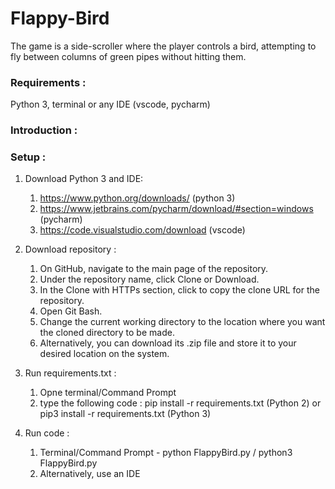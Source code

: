 # Flappy-Bird
The game is a side-scroller where the player controls a bird, attempting to fly between columns of green pipes without hitting them.

### Requirements :
Python 3, terminal or any IDE (vscode, pycharm)

### Introduction : 

### Setup : 
1. Download Python 3 and IDE: 
   1. https://www.python.org/downloads/ (python 3)
   2. https://www.jetbrains.com/pycharm/download/#section=windows (pycharm)
   3. https://code.visualstudio.com/download (vscode)

2. Download repository :
   1. On GitHub, navigate to the main page of the repository.
   2. Under the repository name, click Clone or Download.
   3. In the Clone with HTTPs section, click to copy the clone URL for the repository.
   4. Open Git Bash.
   5. Change the current working directory to the location where you want the cloned directory to be made.
   6. Alternatively, you can download its .zip file and store it to your desired location on the system.

3. Run requirements.txt : 
   1. Opne terminal/Command Prompt
   2. type the following code : pip install -r requirements.txt (Python 2) or pip3 install -r requirements.txt (Python 3)

4. Run code : 
   1. Terminal/Command Prompt - python FlappyBird.py / python3 FlappyBird.py
   2. Alternatively, use an IDE 

